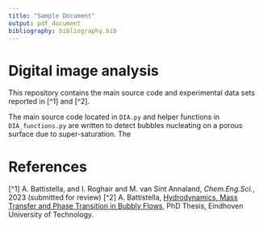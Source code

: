 ```yaml
---
title: "Sample Document"
output: pdf_document
bibliography: bibliography.bib
---
```


# Digital image analysis
This repository contains the main source code and experimental data sets reported in [^1] and [^2].

The main source code located in `DIA.py` and helper functions in `DIA_functions.py` are written to detect bubbles nucleating on a porous surface due to super-saturation. The 


# References
[^1] A. Battistella, and I. Roghair and M. van Sint Annaland, _Chem.Eng.Sci._, 2023 (submitted for review)
[^2] A. Battistella, [Hydrodynamics, Mass Transfer and Phase Transition in Bubbly Flows](https://research.tue.nl/en/publications/hydrodynamics-mass-transfer-and-phase-transition-in-bubbly-flows), PhD Thesis, Eindhoven University of Technology.
